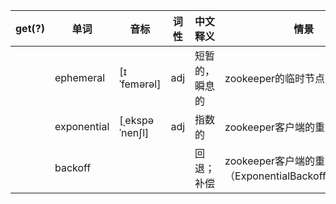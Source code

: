 | get(?) | 单词        | 音标           | 词性 | 中文释义       | 情景                                                      |
| ------ | ----------- | -------------- | ---- | -------------- | --------------------------------------------------------- |
|        | ephemeral   | [ɪˈfemərəl]    | adj  | 短暂的，瞬息的 | zookeeper的临时节点                                       |
|        | exponential | [ˌekspəˈnenʃl] | adj  | 指数的         | zookeeper客户端的重试策略                                 |
|        | backoff     |                |      | 回退；补偿     | zookeeper客户端的重试策略（ExponentialBackoffRetry.java） |

